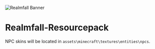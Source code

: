 ![Realmfall Banner](https://github.com/Chimera-Fae/Realmfall-Resourcepack/RealmfallBanner.gif)

# Realmfall-Resourcepack
NPC skins will be located in `assets\minecraft\textures\entities\npcs`.
